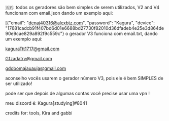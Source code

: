 🇧🇷: todos os geradores são bem simples de serem utilizados, V2  and V4 funcionam
com email.json
dando um exemplo aqui:

[{"email": "denaj40316@alexbtz.com", "password": "Kagura", "device": "17681cadcb91f407bd6d01e6688bd27730f82010d36dfadeb4e25e3d864de90e9cae829a892f9c559c"}
o gerador V3  funciona com email.txt, dando um exemplo aqui:


kaguraTtt1717@gmail.com

Gfzadatry@gmail.com

gdobomajauauja@gmail.com


aconselho vocês usarem o gerador número V3, pois ele é bem SIMPLES de ser utilizado!

pode ser que depois de algumas contas você precise usar uma vpn !




meu discord é: Kagura[studying]#8041



credits for: tools, Kira and gabbi
